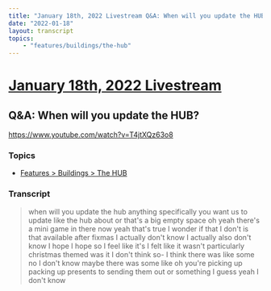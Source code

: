 ```yaml
---
title: "January 18th, 2022 Livestream Q&A: When will you update the HUB?"
date: "2022-01-18"
layout: transcript
topics:
    - "features/buildings/the-hub"
---
```

# [January 18th, 2022 Livestream](../2022-01-18.md)
## Q&A: When will you update the HUB?
https://www.youtube.com/watch?v=T4jtXQz63o8

### Topics
* [Features > Buildings > The HUB](../topics/features/buildings/the-hub.md)

### Transcript

> when will you update the hub anything specifically you want us to update like the hub about or that's a big empty space oh yeah there's a mini game in there now yeah that's true I wonder if that I don't is that available after fixmas I actually don't know I actually also don't know I hope I hope so I feel like it's I felt like it wasn't particularly christmas themed was it I don't think so- I think there was like some no I don't know maybe there was some like oh you're picking up packing up presents to sending them out or something I guess yeah I don't know
